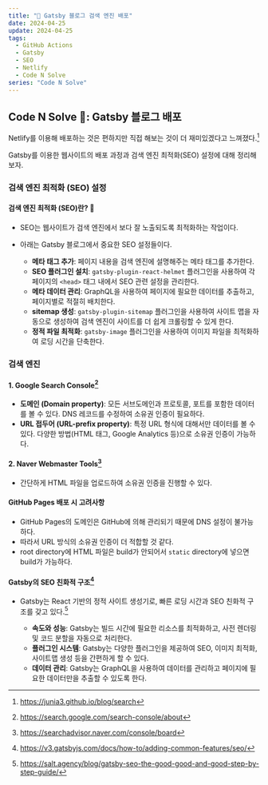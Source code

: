 ```yaml
---
title: "🚀 Gatsby 블로그 검색 엔진 배포"
date: 2024-04-25
update: 2024-04-25
tags:
  - GitHub Actions
  - Gatsby
  - SEO
  - Netlify
  - Code N Solve
series: "Code N Solve"
---
```


## Code N Solve 📘: Gatsby 블로그 배포

Netlify를 이용해 배포하는 것은 편하지만 직접 해보는 것이 더 재미있겠다고 느껴졌다.[^1]

Gatsby를 이용한 웹사이트의 배포 과정과 검색 엔진 최적화(SEO) 설정에 대해 정리해보자.

### 검색 엔진 최적화 (SEO) 설정

#### 검색 엔진 최적화 (SEO)란? 🤔

- SEO는 웹사이트가 검색 엔진에서 보다 잘 노출되도록 최적화하는 작업이다.
- 아래는 Gatsby 블로그에서 중요한 SEO 설정들이다.

  - **메타 태그 추가**: 페이지 내용을 검색 엔진에 설명해주는 메타 태그를 추가한다.
  - **SEO 플러그인 설치**: `gatsby-plugin-react-helmet` 플러그인을 사용하여 각 페이지의 `<head>` 태그 내에서 SEO 관련 설정을 관리한다.
  - **메타 데이터 관리**: GraphQL을 사용하여 페이지에 필요한 데이터를 추출하고, 페이지별로 적절히 배치한다.
  - **sitemap 생성**: `gatsby-plugin-sitemap` 플러그인을 사용하여 사이트 맵을 자동으로 생성하여 검색 엔진이 사이트를 더 쉽게 크롤링할 수 있게 한다.
  - **정적 파일 최적화**: `gatsby-image` 플러그인을 사용하여 이미지 파일을 최적화하여 로딩 시간을 단축한다.

### 검색 엔진

#### 1. Google Search Console[^2]

- **도메인 (Domain property)**: 모든 서브도메인과 프로토콜, 포트를 포함한 데이터를 볼 수 있다. DNS 레코드를 수정하여 소유권 인증이 필요하다.
- **URL 접두어 (URL-prefix property)**: 특정 URL 형식에 대해서만 데이터를 볼 수 있다. 다양한 방법(HTML 태그, Google Analytics 등)으로 소유권 인증이 가능하다.

#### 2. Naver Webmaster Tools[^3]

- 간단하게 HTML 파일을 업로드하여 소유권 인증을 진행할 수 있다.

#### GitHub Pages 배포 시 고려사항

- GitHub Pages의 도메인은 GitHub에 의해 관리되기 때문에 DNS 설정이 불가능하다.
- 따라서 URL 방식의 소유권 인증이 더 적합할 것 같다.
- root directory에 HTML 파일은 build가 안되어서 `static` directory에 넣으면 build가 가능하다.

#### Gatsby의 SEO 친화적 구조[^4]

- Gatsby는 React 기반의 정적 사이트 생성기로, 빠른 로딩 시간과 SEO 친화적 구조를 갖고 있다.[^5]

  - **속도와 성능**: Gatsby는 빌드 시간에 필요한 리소스를 최적화하고, 사전 렌더링 및 코드 분할을 자동으로 처리한다.
  - **플러그인 시스템**: Gatsby는 다양한 플러그인을 제공하여 SEO, 이미지 최적화, 사이트맵 생성 등을 간편하게 할 수 있다.
  - **데이터 관리**: Gatsby는 GraphQL을 사용하여 데이터를 관리하고 페이지에 필요한 데이터만을 추출할 수 있도록 한다.

[^1]: https://junia3.github.io/blog/search
[^2]: https://search.google.com/search-console/about
[^3]: https://searchadvisor.naver.com/console/board
[^4]: https://v3.gatsbyjs.com/docs/how-to/adding-common-features/seo/
[^5]: https://salt.agency/blog/gatsby-seo-the-good-good-and-good-step-by-step-guide/
